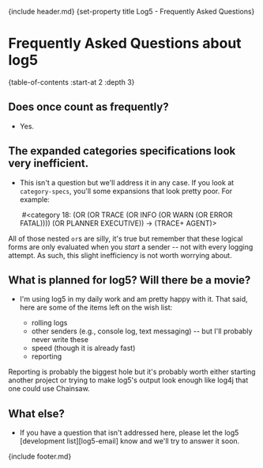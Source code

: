 {include header.md}
{set-property title Log5 - Frequently Asked Questions}

# Frequently Asked Questions about log5

{table-of-contents :start-at 2 :depth 3}

## Does once count as frequently?

* Yes.

## The expanded categories specifications look very inefficient.

* This isn't a question but we'll address it in any case. If you look at `category-specs`, you'll some expansions that look pretty poor. For example:

     #<category 18: (OR (OR TRACE (OR INFO (OR WARN (OR ERROR FATAL))))
                        (OR PLANNER EXECUTIVE)) -> (TRACE+ AGENT)>

All of those nested `or`s are silly, it's true but remember that these logical forms are only evaluated when you *start* a sender -- not with every logging attempt. As such, this slight inefficiency is not worth worrying about.

## What is planned for log5? Will there be a movie?

* I'm using log5 in my daily work and am pretty happy with it. That said, here are some of the items left on the wish list:

    * rolling logs
    * other senders (e.g., console log, text messaging) -- but I'll probably never write these
    * speed (though it is already fast)
    * reporting 

Reporting is probably the biggest hole but it's probably worth either starting another project or trying to make log5's output look enough like log4j that one could use Chainsaw.

## What else?

* If you have a question that isn't addressed here, please let the log5 [development list][log5-email] know and we'll try to answer it soon.

{include footer.md}

